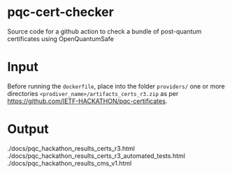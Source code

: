 # pqc-cert-checker
Source code for a github action to check a bundle of post-quantum certificates using OpenQuantumSafe

# Input
Before running the `dockerfile`, place into the folder `providers/` one or more directories `<prodiver_name>/artifacts_certs_r3.zip` as per https://github.com/IETF-HACKATHON/pqc-certificates.


# Output

./docs/pqc_hackathon_results_certs_r3.html ./docs/pqc_hackathon_results_certs_r3_automated_tests.html ./docs/pqc_hackathon_results_cms_v1.html
